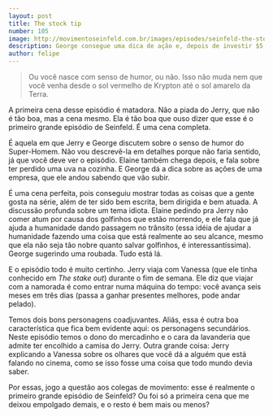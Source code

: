 ```yaml
---
layout: post
title: The stock tip
number: 105
image: http://movimentoseinfeld.com.br/images/episodes/seinfeld-the-stock-tip.jpg
description: George consegue uma dica de ação e, depois de investir $5,000, passa a dica pro Jerry, que investe $2,500. O primeiro encontro de Jerry e Vanessa – a moça do segundo episódio – dá errado.
author: felipe
---
```


> Ou você nasce com senso de humor, ou não. Isso não muda nem que você venha desde o sol vermelho de Krypton até o sol amarelo da Terra.

A primeira cena desse episódio é matadora. Não a piada do Jerry, que não é tão boa, mas a cena mesmo. Ela é tão boa que ouso dizer que esse é o primeiro grande episódio de Seinfeld. É uma cena completa.

É aquela em que Jerry e George discutem sobre o senso de humor do Super-Homem. Não vou descrevê-la em detalhes porque não faria sentido, já que você deve ver o episódio. Elaine também chega depois, e fala sobre ter perdido uma uva na cozinha. E George dá a dica sobre as ações de uma empresa, que ele andou sabendo que vão subir.

É uma cena perfeita, pois conseguiu mostrar todas as coisas que a gente gosta na série, além de ter sido bem escrita, bem dirigida e bem atuada. A discussão profunda sobre um tema idiota. Elaine pedindo pra Jerry não comer atum por causa dos golfinhos que estão morrendo, e ele fala que já ajuda a humanidade dando passagem no trânsito (essa idéia de ajudar a humanidade fazendo uma coisa que está realmente ao seu alcance, mesmo que ela não seja tão nobre quanto salvar golfinhos, é interessantíssima). George sugerindo uma roubada. Tudo está lá.

E o episódio todo é muito certinho. Jerry viaja com Vanessa (que ele tinha conhecido em *The stake out*) durante o fim de semana. Ele diz que viajar com a namorada é como entrar numa máquina do tempo: você avança seis meses em três dias (passa a ganhar presentes melhores, pode andar pelado).

Temos dois bons personagens coadjuvantes. Aliás, essa é outra boa característica que fica bem evidente aqui: os personagens secundários. Neste episódio temos o dono do mercadinho e o cara da lavanderia que admite ter encolhido a camisa do Jerry. Outra grande coisa: Jerry explicando a Vanessa sobre os olhares que você dá a alguém que está falando no cinema, como se isso fosse uma coisa que todo mundo devia saber.

Por essas, jogo a questão aos colegas de movimento: esse é realmente o primeiro grande episódio de Seinfeld? Ou foi só a primeira cena que me deixou empolgado demais, e o resto é bem mais ou menos?
